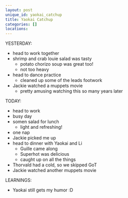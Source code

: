 ```yaml
---
layout: post
unique_id: yaokai_catchup
title: Yaokai Catchup
categories: []
locations: 
---
```


YESTERDAY:
* head to work together
* shrimp and crab louie salad was tasty
  * potato chorizo soup was great too!
  * not too heavy
* head to dance practice
  * cleaned up some of the leads footwork
* Jackie watched a muppets movie
  * pretty amusing watching this so many years later

TODAY:
* head to work
* busy day
* somen salad for lunch
  * light and refreshing!
* one nap
* Jackie picked me up
* head to dinner with Yaokai and Li
  * Guille came along
  * Superhot was delicious
  * caught up on all the things
* Thorvald had a cold, so we skipped GoT
* Jackie watched another muppets movie

LEARNINGS:
* Yaokai still gets my humor :D
